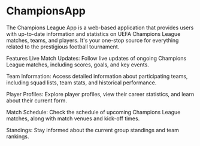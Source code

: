 # ChampionsApp
The Champions League App is a web-based application that provides users with up-to-date information and statistics on UEFA Champions League matches, teams, and players. It's your one-stop source for everything related to the prestigious football tournament.

Features
Live Match Updates: Follow live updates of ongoing Champions League matches, including scores, goals, and key events.

Team Information: Access detailed information about participating teams, including squad lists, team stats, and historical performance.

Player Profiles: Explore player profiles, view their career statistics, and learn about their current form.

Match Schedule: Check the schedule of upcoming Champions League matches, along with match venues and kick-off times.

Standings: Stay informed about the current group standings and team rankings.
